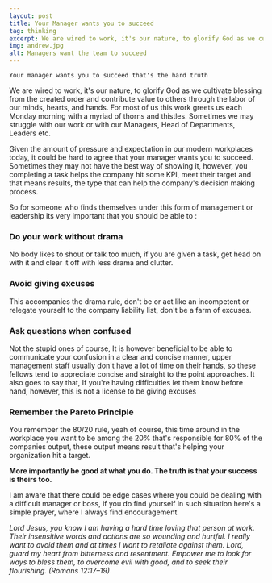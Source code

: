 ```yaml
---
layout: post
title: Your Manager wants you to succeed
tag: thinking
excerpt: We are wired to work, it's our nature, to glorify God as we cultivate blessing from the created order and contribute value to others through the labor of our minds, hearts, and hands.
img: andrew.jpg
alt: Managers want the team to succeed
---
```




`Your manager wants you to succeed that's the hard truth`

We are wired to work, it's our nature, to glorify God as we cultivate blessing from the created order and contribute value to others through the labor of our minds, hearts, and hands. For most of us this work greets us each Monday morning with a myriad of thorns and thistles. Sometimes we may struggle with our work or with our Managers, Head of Departments, Leaders etc.

Given the amount of pressure and expectation in our modern workplaces today, it could be hard to agree that your manager wants you to succeed. Sometimes they may not have the best way of showing it, however, you completing a task helps the company hit some KPI, meet their target and that means results, the type that can help the company's decision making process.

So for someone who finds themselves under this form of management or leadership its very important that you should be able to :


### Do your work without drama

No body likes to shout or talk too much, if you are given a task, get head on with it and clear it off with less drama and clutter. 

### Avoid giving excuses

This accompanies the drama rule, don't be or act like an incompetent or relegate yourself to the company liability list, don't be a farm of excuses.

### Ask questions when confused

Not the stupid ones of course, It is however beneficial to be able to communicate your confusion in a clear and concise manner, upper management staff usually don't have a lot of time on their hands, so these fellows tend to appreciate concise and straight to the point approaches. It also goes to say that, If you're having difficulties let them know before hand, however, this is not a license to be giving excuses

### Remember the Pareto Principle

You remember the 80/20 rule, yeah of course, this time around in the workplace you want to be among the 20% that's responsible for 80% of the companies output, these output means result that's helping your organization hit a target.

**More importantly be good at what you do. The truth is that your success is theirs too.**




I am aware that there could be edge cases where you could be dealing with a difficult manager or boss, if you do find yourself in such situation here's a simple prayer, where I always find encouragement

*Lord Jesus, you know I am having a hard time loving that person at work. Their insensitive words and actions are so wounding and hurtful. I really want to avoid them and at times I want to retaliate against them. Lord, guard my heart from bitterness and resentment. Empower me to look for ways to bless them, to overcome evil with good, and to seek their flourishing. (Romans 12:17–19)*
